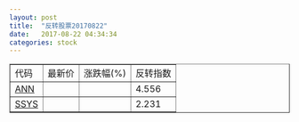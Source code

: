 ```yaml
---
layout: post
title:  "反转股票20170822"
date:   2017-08-22 04:34:34
categories: stock
---
```


<script type="text/javascript">
var stockList = []
stockList.push('gb_ann');
stockList.push('gb_ssys');
</script>

<table border="1">
 <tr>
 <td>代码</td>
  <td>最新价</td>
  <td>涨跌幅(%)</td>
 <td>反转指数</td>
</tr>
  <tr id="ann"><td><a href="http://stock.finance.sina.com.cn/usstock/quotes/ANN.html" target="_blank">ANN</a></td><td></td><td></td><td>4.556</td></tr>
  <tr id="ssys"><td><a href="http://stock.finance.sina.com.cn/usstock/quotes/SSYS.html" target="_blank">SSYS</a></td><td></td><td></td><td>2.231</td></tr>
</table>
